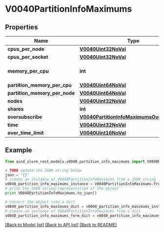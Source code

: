 # V0040PartitionInfoMaximums


## Properties

Name | Type | Description | Notes
------------ | ------------- | ------------- | -------------
**cpus_per_node** | [**V0040Uint32NoVal**](V0040Uint32NoVal.md) |  | [optional] 
**cpus_per_socket** | [**V0040Uint32NoVal**](V0040Uint32NoVal.md) |  | [optional] 
**memory_per_cpu** | **int** | MaxMemPerCPU or MaxMemPerNode | [optional] 
**partition_memory_per_cpu** | [**V0040Uint64NoVal**](V0040Uint64NoVal.md) |  | [optional] 
**partition_memory_per_node** | [**V0040Uint64NoVal**](V0040Uint64NoVal.md) |  | [optional] 
**nodes** | [**V0040Uint32NoVal**](V0040Uint32NoVal.md) |  | [optional] 
**shares** | **int** | OverSubscribe | [optional] 
**oversubscribe** | [**V0040PartitionInfoMaximumsOversubscribe**](V0040PartitionInfoMaximumsOversubscribe.md) |  | [optional] 
**time** | [**V0040Uint32NoVal**](V0040Uint32NoVal.md) |  | [optional] 
**over_time_limit** | [**V0040Uint16NoVal**](V0040Uint16NoVal.md) |  | [optional] 

## Example

```python
from aind_slurm_rest.models.v0040_partition_info_maximums import V0040PartitionInfoMaximums

# TODO update the JSON string below
json = "{}"
# create an instance of V0040PartitionInfoMaximums from a JSON string
v0040_partition_info_maximums_instance = V0040PartitionInfoMaximums.from_json(json)
# print the JSON string representation of the object
print V0040PartitionInfoMaximums.to_json()

# convert the object into a dict
v0040_partition_info_maximums_dict = v0040_partition_info_maximums_instance.to_dict()
# create an instance of V0040PartitionInfoMaximums from a dict
v0040_partition_info_maximums_form_dict = v0040_partition_info_maximums.from_dict(v0040_partition_info_maximums_dict)
```
[[Back to Model list]](../README.md#documentation-for-models) [[Back to API list]](../README.md#documentation-for-api-endpoints) [[Back to README]](../README.md)


